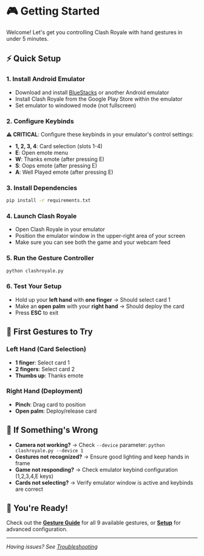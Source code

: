 # 🎮 Getting Started

Welcome! Let's get you controlling Clash Royale with hand gestures in under 5 minutes.

## ⚡ Quick Setup

### 1. Install Android Emulator
- Download and install [BlueStacks](https://www.bluestacks.com/) or another Android emulator
- Install Clash Royale from the Google Play Store within the emulator
- Set emulator to windowed mode (not fullscreen)

### 2. Configure Keybinds
**⚠️ CRITICAL**: Configure these keybinds in your emulator's control settings:
- **1, 2, 3, 4**: Card selection (slots 1-4)
- **E**: Open emote menu
- **W**: Thanks emote (after pressing E)
- **S**: Oops emote (after pressing E)
- **A**: Well Played emote (after pressing E)

### 3. Install Dependencies
```bash
pip install -r requirements.txt
```

### 4. Launch Clash Royale
- Open Clash Royale in your emulator
- Position the emulator window in the upper-right area of your screen
- Make sure you can see both the game and your webcam feed

### 5. Run the Gesture Controller
```bash
python clashroyale.py
```

### 6. Test Your Setup
- Hold up your **left hand** with **one finger** → Should select card 1
- Make an **open palm** with your **right hand** → Should deploy the card
- Press **ESC** to exit

## 🎯 First Gestures to Try

### Left Hand (Card Selection)
- **1 finger**: Select card 1
- **2 fingers**: Select card 2  
- **Thumbs up**: Thanks emote

### Right Hand (Deployment)
- **Pinch**: Drag card to position
- **Open palm**: Deploy/release card

## 🔧 If Something's Wrong

- **Camera not working?** → Check `--device` parameter: `python clashroyale.py --device 1`
- **Gestures not recognized?** → Ensure good lighting and keep hands in frame
- **Game not responding?** → Check emulator keybind configuration (1,2,3,4,E keys)
- **Cards not selecting?** → Verify emulator window is active and keybinds are correct

## 🎉 You're Ready!

Check out the **[Gesture Guide](gesture-guide.md)** for all 9 available gestures, or **[Setup](setup.md)** for advanced configuration.

---
*Having issues? See [Troubleshooting](troubleshooting.md)* 